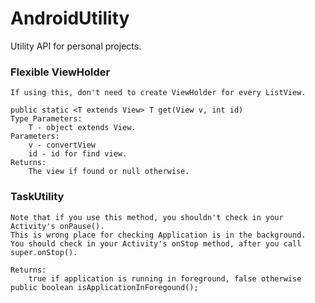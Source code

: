 # AndroidUtility

Utility API for personal projects.


### Flexible ViewHolder
	
	If using this, don't need to create ViewHolder for every ListView.
		
	public static <T extends View> T get(View v, int id)
	Type Parameters:
		T - object extends View.
	Parameters:
		v - convertView
		id - id for find view.
	Returns:
		The view if found or null otherwise.

### TaskUtility

    Note that if you use this method, you shouldn't check in your Activity's onPause().
    This is wrong place for checking Application is in the background.
    You should check in your Activity's onStop method, after you call super.onStop().
    
    Returns:
		true if application is running in foreground, false otherwise
    public boolean isApplicationInForegound();
    
